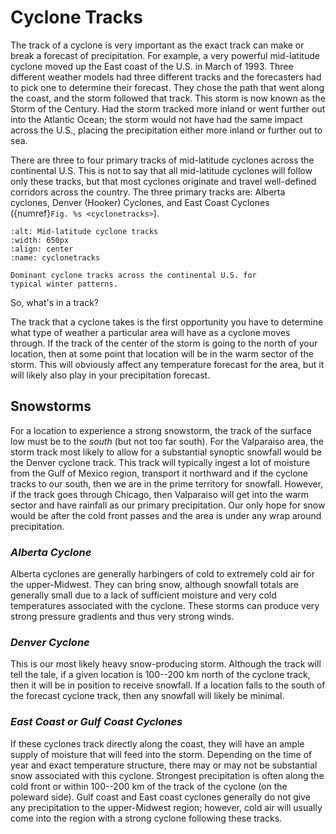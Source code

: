 # Cyclone Tracks

The track of a cyclone is very important as the exact track can make or
break a forecast of precipitation. For example, a very powerful
mid-latitude cyclone moved up the East coast of the U.S. in March of 1993.
Three different weather models had three different tracks and the
forecasters had to pick one to determine their forecast. They chose the
path that went along the coast, and the storm followed that track. This
storm is now known as the Storm of the Century. Had the storm tracked
more inland or went further out into the Atlantic Ocean; the storm would
not have had the same impact across the U.S., placing the precipitation
either more inland or further out to sea.

There are three to four primary tracks of mid-latitude cyclones across
the continental U.S. This is not to say that all mid-latitude cyclones
will follow only these tracks, but that most cyclones originate and
travel well-defined corridors across the country. The three primary
tracks are: Alberta cyclones, Denver (Hooker) Cyclones, and East Coast
Cyclones ({numref}`Fig. %s <cyclonetracks>`).

```{figure} ../../images/cyclone_tracks.png
:alt: Mid-latitude cyclone tracks
:width: 650px
:align: center
:name: cyclonetracks

Dominant cyclone tracks across the continental U.S. for
typical winter patterns.
```

So, what's in a track?

The track that a cyclone takes is the first opportunity you have to
determine what type of weather a particular area will have as a cyclone
moves through. If the track of the center of the storm is going to the
north of your location, then at some point that location will be in the
warm sector of the storm. This will obviously affect any temperature
forecast for the area, but it will likely also play in your
precipitation forecast.

## Snowstorms

For a location to experience a strong snowstorm, the track of the
surface low must be to the *south* (but not too far south). For the
Valparaiso area, the storm track most likely to allow for a substantial
synoptic snowfall would be the Denver cyclone track. This track will
typically ingest a lot of moisture from the Gulf of Mexico region,
transport it northward and if the cyclone tracks to our south, then we
are in the prime territory for snowfall. However, if the track goes
through Chicago, then Valparaiso will get into the warm sector and have
rainfall as our primary precipitation. Our only hope for snow would be
after the cold front passes and the area is under any wrap around
precipitation.

### *Alberta Cyclone*

Alberta cyclones are generally harbingers of cold to extremely cold air
for the upper-Midwest. They can bring snow, although snowfall totals are
generally small due to a lack of sufficient moisture and very cold
temperatures associated with the cyclone. These storms can produce very
strong pressure gradients and thus very strong winds.

### *Denver Cyclone*

This is our most likely heavy snow-producing storm. Although the track
will tell the tale, if a given location is 100--200 km north of the
cyclone track, then it will be in position to receive snowfall. If a
location falls to the south of the forecast cyclone track, then any
snowfall will likely be minimal.

### *East Coast or Gulf Coast Cyclones*

If these cyclones track directly along the coast, they will have an
ample supply of moisture that will feed into the storm. Depending on the
time of year and exact temperature structure, there may or may not be
substantial snow associated with this cyclone. Strongest precipitation
is often along the cold front or within 100--200 km of the track of the
cyclone (on the poleward side). Gulf coast and East coast cyclones
generally do not give any precipitation to the upper-Midwest region;
however, cold air will usually come into the region with a strong
cyclone following these tracks.